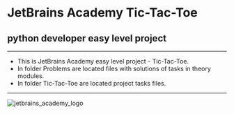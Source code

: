# JetBrains Academy Tic-Tac-Toe
## python developer easy level project

---
<ul>
<li>This is JetBrains Academy easy level project - Tic-Tac-Toe.</li>

<li>In folder Problems are located files with solutions of tasks in theory modules. </li>

<li>In folder Tic-Tac-Toe are located project tasks files.</li>
</ul>

---

![jetbrains_academy_logo](https://blog.jetbrains.com/wp-content/uploads/2020/03/Banner.png)
